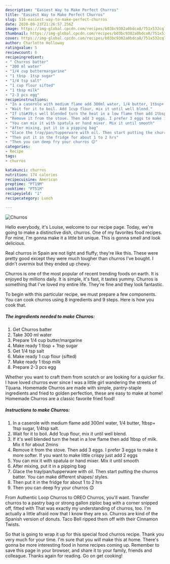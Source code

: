 ```yaml
---
description: "Easiest Way to Make Perfect Churros"
title: "Easiest Way to Make Perfect Churros"
slug: 516-easiest-way-to-make-perfect-churros
date: 2020-09-23T21:26:57.256Z
image: https://img-global.cpcdn.com/recipes/b03bc9302a0bdca8/751x532cq70/churros-recipe-main-photo.jpg
thumbnail: https://img-global.cpcdn.com/recipes/b03bc9302a0bdca8/751x532cq70/churros-recipe-main-photo.jpg
cover: https://img-global.cpcdn.com/recipes/b03bc9302a0bdca8/751x532cq70/churros-recipe-main-photo.jpg
author: Charlotte Holloway
ratingvalue: 5
reviewcount: 6
recipeingredient:
- " Churros batter"
- "300 ml water"
- "1/4 cup buttermargarine"
- "1 tbsp  1tsp sugar"
- "1/4 tsp salt"
- "1 cup flour sifted"
- "1 tbsp milk"
- "2-3 pcs egg"
recipeinstructions:
- "In a caserole with medium flame add 300ml water, 1/4 butter, 1tbsp+ 1tsp sugar, 1/4tsp salt."
- "Wait for it to boil. Add 1cup flour, mix it until well blend."
- "If it&#39;s well blended turn the heat in a low flame then add 1tbsp of milk. Mix it for about 2mins"
- "Remove it from the stove. Then add 3 eggs. I prefer 3 eggs to make it more softer. If you want to make little crispy just add 2 eggs"
- "You can mix it with spatula or hand mixer. Mix it until smooth"
- "After mixing, put it in a pipping bag"
- "Glace the tray/pan/tupperware with oil. Then start putting the churros batter. You can make different shapes/ styles."
- "Then put it in the fridge for about 1 to 2 hrs"
- "Then you can deep fry your churros 😊"
categories:
- Recipe
tags:
- churros

katakunci: churros 
nutrition: 174 calories
recipecuisine: American
preptime: "PT19M"
cooktime: "PT51M"
recipeyield: "1"
recipecategory: Lunch

---
```



![Churros](https://img-global.cpcdn.com/recipes/b03bc9302a0bdca8/751x532cq70/churros-recipe-main-photo.jpg)

Hello everybody, it's Louise, welcome to our recipe page. Today, we're going to make a distinctive dish, churros. One of my favorites food recipes. For mine, I'm gonna make it a little bit unique. This is gonna smell and look delicious.

Real churros in Spain are not light and fluffy; they&#39;re like this. These were pretty good except they were much tougher than churros I&#39;ve bought. I didn&#39;t overmix but they ended up chewy.

Churros is one of the most popular of recent trending foods on earth. It is enjoyed by millions daily. It is simple, it's fast, it tastes yummy. Churros is something that I've loved my entire life. They're fine and they look fantastic.


To begin with this particular recipe, we must prepare a few components. You can cook churros using 8 ingredients and 9 steps. Here is how you cook that.

<!--inarticleads1-->

##### The ingredients needed to make Churros:

1. Get  Churros batter
1. Take 300 ml water
1. Prepare 1/4 cup butter/margarine
1. Make ready 1 tbsp + 1tsp sugar
1. Get 1/4 tsp salt
1. Make ready 1 cup flour (sifted)
1. Make ready 1 tbsp milk
1. Prepare 2-3 pcs egg


Whether you want to craft them from scratch or are looking for a quicker fix. I have loved churros ever since I was a little girl wandering the streets of Tijuana. Homemade Churros are made with simple, pantry-staple ingredients and fried to golden perfection, these are easy to make at home! Homemade Churros are a classic favorite fried food! 

<!--inarticleads2-->

##### Instructions to make Churros:

1. In a caserole with medium flame add 300ml water, 1/4 butter, 1tbsp+ 1tsp sugar, 1/4tsp salt.
1. Wait for it to boil. Add 1cup flour, mix it until well blend.
1. If it&#39;s well blended turn the heat in a low flame then add 1tbsp of milk. Mix it for about 2mins
1. Remove it from the stove. Then add 3 eggs. I prefer 3 eggs to make it more softer. If you want to make little crispy just add 2 eggs
1. You can mix it with spatula or hand mixer. Mix it until smooth
1. After mixing, put it in a pipping bag
1. Glace the tray/pan/tupperware with oil. Then start putting the churros batter. You can make different shapes/ styles.
1. Then put it in the fridge for about 1 to 2 hrs
1. Then you can deep fry your churros 😊


From Authentic Loop Churros to OREO Churros, you&#39;ll want. Transfer churros to a pastry bag or strong gallon ziploc bag with a corner snipped off, fitted with That was exactly my understanding of churros, too. I&#39;m actually a little afraid now that I know they are so. Churros are kind of the Spanish version of donuts. Taco Bell ripped them off with their Cinnamon Twists. 

So that is going to wrap it up for this special food churros recipe. Thank you very much for your time. I'm sure that you will make this at home. There's gonna be more interesting food in home recipes coming up. Remember to save this page in your browser, and share it to your family, friends and colleague. Thanks again for reading. Go on get cooking!
